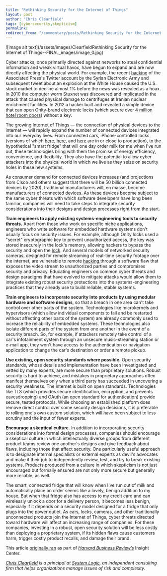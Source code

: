 ```yaml
---
title: "Rethinking Security for the Internet of Things"
layout: post
author: "Chris Clearfield" 
tags: [cybersecurity,skepticism] 
permalink: 
redirect_from: "/commentary/posts/Rethinking Security for the Internet of Things1dRf/"
---
```


![image alt text](/assets/images/ClearfieldRethinking Security for the Internet of Things--FINAL_images/image_0.jpg)

Cyber attacks, once primarily directed against networks to steal confidential information and wreak virtual havoc, have begun to expand and are now directly affecting the physical world. For example, the recent [hacking](http://www.google.com/url?q=http%3A%2F%2Fwww.project-syndicate.org%2Fcommentary%2Ffinancial-markets--inevitable-vulnerability-to-twitter-hoaxes-by-chris-clearfield-and-andr-s-tilcsik&sa=D&sntz=1&usg=AFQjCNFee45Kxz66aOIzH02TkVumfJraBw) of the Associated Press's Twitter account by the Syrian Electronic Army and subsequent tweet about an explosion at the White House caused the U.S. stock market to decline almost 1% before the news was revealed as a hoax. In 2010 the computer worm Stuxnet was discovered and implicated in the attack that caused physical damage to centrifuges at Iranian nuclear enrichment facilities. In 2012 a hacker built and revealed a simple device that can open Onity-brand electronic locks (which secure over [4 million hotel room doors](http://www.forbes.com/sites/andygreenberg/2013/05/15/hotel-lock-hack-still-being-used-in-burglaries-months-after-lock-firms-fix/)) without a key. 

The growing Internet of Things — the connection of physical devices to the internet — will rapidly expand the number of connected devices integrated into our everyday lives. From connected cars, iPhone-controlled locks (versions of which [here,](http://www.google.com/url?q=http%3A%2F%2Fwww.wired.com%2Fgadgetlab%2F2013%2F05%2Fkwikset-kevo-lock%2F&sa=D&sntz=1&usg=AFQjCNE2mvRk5_yVZUpdVZjoOWLeRam_5w) [here,](http://www.google.com/url?q=http%3A%2F%2Fwww.theverge.com%2F2013%2F5%2F29%2F4376908%2Faugust-smart-lock-by-yves-behar-announced&sa=D&sntz=1&usg=AFQjCNEqhS_Rklow7Juq-mVZd3QxdNaBkg) and [here ](https://www.google.com/url?q=https%3A%2F%2Flockitron.com%2Fpreorder&sa=D&sntz=1&usg=AFQjCNE8n2mq7Rn7RPHDeMn4LQ2zcMVtBw)are in or close to production), to the hypothetical "smart fridge" that will one day order milk for me when I've run out, these technologies bring with them the promise of energy efficiency, convenience, and flexibility. They also have the potential to allow cyber attackers into the physical world in which we live as they seize on security holes in these new systems. 

As consumer demand for connected devices increases (and projections from Cisco and others suggest that there will be 50 billion connected devices by 2020), traditional manufacturers will, en masse, become manufacturers of connected devices. As these devices become subject to the same cyber threats with which software developers have long been familiar, companies will need to take steps to integrate security considerations into their designs and design processes right from the start. **Train engineers to apply existing systems-engineering tools to security threats.** Apart from those who work on specific niche applications, engineers who write software for embedded hardware systems don't usually focus on security issues. For example, although Onity locks used a "secret" cryptographic key to prevent unauthorized access, the key was stored insecurely in the lock's memory, allowing hackers to bypass the security and open the [lock](http://www.forbes.com/sites/andygreenberg/2012/07/23/hacker-will-expose-potential-security-flaw-in-more-than-four-million-hotel-room-keycard-locks/). And several models of networked security cameras, designed for remote streaming of real-time security footage over the internet, are vulnerable to remote [hacking ](http://www.google.com/url?q=http%3A%2F%2Fwww.kb.cert.org%2Fvuls%2Fid%2F265532&sa=D&sntz=1&usg=AFQjCNEVpPRy3FumpHFejnZ8n83HvzykBA)through a software flaw that exposes the video stream to unauthorized parties and compromises security and privacy. Educating engineers on common cyber threats and design paradigms that have evolved to mitigate attacks would allow them to integrate existing robust security protections into the systems-engineering practices that they already use to build reliable, stable systems. 

**Train engineers to incorporate security into products by using modular hardware and software designs**, so that a breach in one area can't take control over other parts of the system. Technologies like microkernels and hypervisors (which allow individual components to fail and be restarted without affecting other parts of the system) are already commonly used to increase the reliability of embedded systems. These technologies also isolate different parts of the system from one another in the event of a security breach. So, for example, if attackers remotely take control of a car's infotainment system through an unsecure music-streaming station or e-mail app, they won't have access to the authentication or navigation application to change the car's destination or order a remote pickup. 

**Use existing, open security standards where possible.** Open security standards, whose details and implementation have been investigated and vetted by many experts, are more secure than proprietary solutions. Robust security is hard to achieve, and mistakes in proprietary approaches often manifest themselves only when a third party has succeeded in uncovering a security weakness. The internet is built on open standards. Technologies like TLS (which provides secure identification, encryption, and prevents eavesdropping) and OAuth (an open standard for authentication) provide secure, tested protocols. While choosing an established platform does remove direct control over some security design decisions, it is preferable to rolling one's own custom solution, which will have been subject to less scrutiny and the input of fewer experts. 

**Encourage a skeptical culture.** In addition to incorporating security considerations into formal design processes, companies should encourage a skeptical culture in which intellectually diverse groups from different product teams review one another's designs and give feedback about flaws, including those that affect security. One particularly useful approach is to designate internal specialists or external experts as devil's advocates and make it their job to independently review, test, and try to break existing systems. Products produced from a culture in which skepticism is not just encouraged but formally ensured are not only more secure but generally more reliable, as well.

The smart, connected fridge that will know when I've run out of milk and automatically place an order seems like a lovely, benign addition to my house. But when that fridge also has access to my credit card and can wirelessly unlock a door for a delivery person, it becomes less benign, especially if it depends on a security model designed for a fridge that only plugs into the power outlet. As cars, locks, cameras, and other traditionally unconnected products join the Internet of Things, cyber threats directed toward hardware will affect an increasing range of companies. For these companies, investing in a robust, open security solution will be less costly than deploying a proprietary system, if its hidden flaws cause customers harm, trigger costly product recalls, and damage their brand. 

This article [originally ran](http://blogs.hbr.org/cs/2013/06/rethinking_security_for_the_in.html) as part of *[Harvard Business Review’s](http://blog.hbr.org)* Insight Center. 

*[Chris Clearfield](http://www.system-logic.com/team/) is a principal at [System Logic](http://www.system-logic.com), an independent consulting firm that helps organizations manage issues of risk and complexity.*

